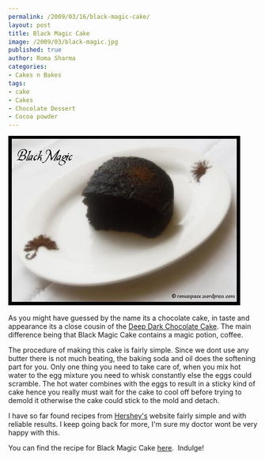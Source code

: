 ```yaml
--- 
permalink: /2009/03/16/black-magic-cake/
layout: post
title: Black Magic Cake
image: /2009/03/black-magic.jpg
published: true
author: Roma Sharma
categories: 
- Cakes n Bakes
tags:
- cake
- Cakes
- Chocolate Dessert
- Cocoa powder
---
```

<img class="alignnone size-full wp-image-1167" title="black-magic" src="/2009/03/black-magic.jpg" alt="black-magic" width="469" height="343" />

As you might have guessed by the name its a chocolate cake, in taste and appearance its a close cousin of the <a href="http://romaspace.wordpress.com/2008/09/21/deep-dark-chocolate-cake-bringing-in-the-century/">Deep Dark Chocolate Cake</a>. The main difference being that Black Magic Cake contains a magic potion, coffee.

The procedure of making this cake is fairly simple. Since we dont use any butter there is not much beating, the baking soda and oil does the softening part for you. Only one thing you need to take care of, when you mix hot water to the egg mixture you need to whisk constantly else the eggs could scramble. The hot water combines with the eggs to result in a sticky kind of cake hence you really must wait for the cake to cool off before trying to demold it otherwise the cake could stick to the mold and detach.

I have so far found recipes from <a href="http://www.hersheys.com/recipes/home.asp">Hershey's</a> website fairly simple and with reliable results. I keep going back for more, I'm sure my doctor wont be very happy with this.
<div>You can find the recipe for Black Magic Cake <a href="http://www.hersheys.com/recipes/recipes/detail.asp?id=4754&amp;page=1&amp;per=25&amp;keyword=coffee#content_area">here</a>.  Indulge!</div>
